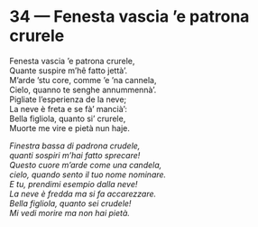 # 34 — Fenesta vascia ’e patrona crurele

Fenesta vascia ’e patrona crurele,  
Quante suspire m’hê fatto jettà’.  
M’arde ’stu core, comme ’e ’na cannela,  
Cielo, quanno te senghe annummennà’.  
Pigliate l’esperienza de la neve;  
La neve è freta e se fà’ mancià’:  
Bella figliola, quanto si’ crurele,  
Muorte me vire e pietà nun haje.

_Finestra bassa di padrona crudele,  
quanti sospiri m’hai fatto sprecare!  
Questo cuore m’arde come una candela,  
cielo, quando sento il tuo nome nominare.  
E tu, prendimi esempio dalla neve!  
La neve è fredda ma si fa accarezzare.  
Bella figliola, quanto sei crudele!  
Mi vedi morire ma non hai pietà._


